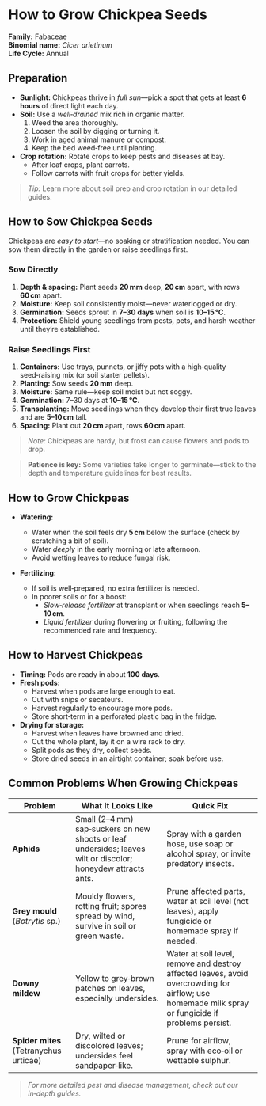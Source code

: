 # How to Grow Chickpea Seeds

**Family:** Fabaceae  
**Binomial name:** _Cicer arietinum_  
**Life Cycle:** Annual  

## Preparation

- **Sunlight:** Chickpeas thrive in *full sun*—pick a spot that gets at least **6 hours** of direct light each day.  
- **Soil:** Use a *well‑drained* mix rich in organic matter.  
  1. Weed the area thoroughly.  
  2. Loosen the soil by digging or turning it.  
  3. Work in aged animal manure or compost.  
  4. Keep the bed weed‑free until planting.  
- **Crop rotation:** Rotate crops to keep pests and diseases at bay.  
  - After leaf crops, plant carrots.  
  - Follow carrots with fruit crops for better yields.  

> *Tip:* Learn more about soil prep and crop rotation in our detailed guides.

## How to Sow Chickpea Seeds

Chickpeas are *easy to start*—no soaking or stratification needed. You can sow them directly in the garden or raise seedlings first.

### Sow Directly

1. **Depth & spacing:** Plant seeds **20 mm** deep, **20 cm** apart, with rows **60 cm** apart.  
2. **Moisture:** Keep soil consistently moist—never waterlogged or dry.  
3. **Germination:** Seeds sprout in **7–30 days** when soil is **10–15 °C**.  
4. **Protection:** Shield young seedlings from pests, pets, and harsh weather until they’re established.

### Raise Seedlings First

1. **Containers:** Use trays, punnets, or jiffy pots with a high‑quality seed‑raising mix (or soil starter pellets).  
2. **Planting:** Sow seeds **20 mm** deep.  
3. **Moisture:** Same rule—keep soil moist but not soggy.  
4. **Germination:** 7–30 days at **10–15 °C**.  
5. **Transplanting:** Move seedlings when they develop their first true leaves and are **5–10 cm** tall.  
6. **Spacing:** Plant out **20 cm** apart, rows **60 cm** apart.

> *Note:* Chickpeas are hardy, but frost can cause flowers and pods to drop.  

> **Patience is key:** Some varieties take longer to germinate—stick to the depth and temperature guidelines for best results.

## How to Grow Chickpeas

- **Watering:**  
  - Water when the soil feels dry **5 cm** below the surface (check by scratching a bit of soil).  
  - Water *deeply* in the early morning or late afternoon.  
  - Avoid wetting leaves to reduce fungal risk.  

- **Fertilizing:**  
  - If soil is well‑prepared, no extra fertilizer is needed.  
  - In poorer soils or for a boost:  
    - *Slow‑release fertilizer* at transplant or when seedlings reach **5–10 cm**.  
    - *Liquid fertilizer* during flowering or fruiting, following the recommended rate and frequency.

## How to Harvest Chickpeas

- **Timing:** Pods are ready in about **100 days**.  
- **Fresh pods:**  
  - Harvest when pods are large enough to eat.  
  - Cut with snips or secateurs.  
  - Harvest regularly to encourage more pods.  
  - Store short‑term in a perforated plastic bag in the fridge.  
- **Drying for storage:**  
  - Harvest when leaves have browned and dried.  
  - Cut the whole plant, lay it on a wire rack to dry.  
  - Split pods as they dry, collect seeds.  
  - Store dried seeds in an airtight container; soak before use.

## Common Problems When Growing Chickpeas

| Problem | What It Looks Like | Quick Fix |
|---------|--------------------|-----------|
| **Aphids** | Small (2–4 mm) sap‑suckers on new shoots or leaf undersides; leaves wilt or discolor; honeydew attracts ants. | Spray with a garden hose, use soap or alcohol spray, or invite predatory insects. |
| **Grey mould** (_Botrytis_ sp.) | Mouldy flowers, rotting fruit; spores spread by wind, survive in soil or green waste. | Prune affected parts, water at soil level (not leaves), apply fungicide or homemade spray if needed. |
| **Downy mildew** | Yellow to grey‑brown patches on leaves, especially undersides. | Water at soil level, remove and destroy affected leaves, avoid overcrowding for airflow; use homemade milk spray or fungicide if problems persist. |
| **Spider mites** (Tetranychus urticae) | Dry, wilted or discolored leaves; undersides feel sandpaper‑like. | Prune for airflow, spray with eco‑oil or wettable sulphur. |

> *For more detailed pest and disease management, check out our in‑depth guides.*